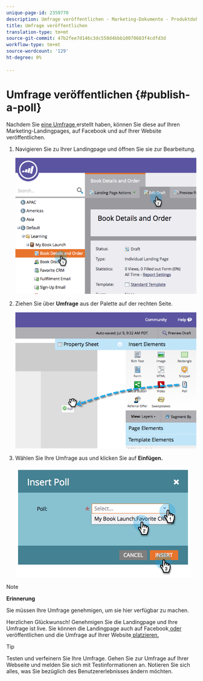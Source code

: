 ```yaml
---
unique-page-id: 2359770
description: Umfrage veröffentlichen - Marketing-Dokumente - Produktdokumentation
title: Umfrage veröffentlichen
translation-type: tm+mt
source-git-commit: 47b2fee7d146c3dc558d4bbb10070683f4cdfd3d
workflow-type: tm+mt
source-wordcount: '129'
ht-degree: 0%

---
```



# Umfrage veröffentlichen {#publish-a-poll}

Nachdem Sie [eine Umfrage ](create-a-poll.md) erstellt haben, können Sie diese auf Ihren Marketing-Landingpages, auf Facebook und auf Ihrer Website veröffentlichen.

1. Navigieren Sie zu Ihrer Landingpage und öffnen Sie sie zur Bearbeitung.

   ![](assets/image2014-9-19-10-3a45-3a23.png)

1. Ziehen Sie über **Umfrage** aus der Palette auf der rechten Seite.

   ![](assets/image2014-9-19-10-3a45-3a50.png)

1. Wählen Sie Ihre Umfrage aus und klicken Sie auf **Einfügen.**

   ![](assets/image2014-9-19-10-3a45-3a58.png)

>[!NOTE]
>
>**Erinnerung**
>
>Sie müssen Ihre Umfrage genehmigen, um sie hier verfügbar zu machen.

Herzlichen Glückwunsch! Genehmigen Sie die Landingpage und Ihre Umfrage ist live. Sie können die Landingpage auch auf Facebook[ oder ](../../../../product-docs/demand-generation/facebook/publish-landing-pages-to-facebook.md)veröffentlichen und die Umfrage auf Ihrer Website[ platzieren.](../../../../product-docs/demand-generation/social/social-functions/deploy-social-on-your-website.md)

>[!TIP]
>
>Testen und verfeinern Sie Ihre Umfrage. Gehen Sie zur Umfrage auf Ihrer Webseite und melden Sie sich mit Testinformationen an. Notieren Sie sich alles, was Sie bezüglich des Benutzererlebnisses ändern möchten.

